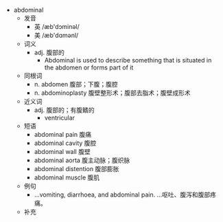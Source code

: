 - abdominal
  - 发音
    - 英 /æb'dɔminəl/
    - 美 /æb'dɑmənl/
  - 词义
    - adj. 腹部的
      - Abdominal is used to describe something that is situated in the abdomen or forms part of it
  - 同根词
    - n. abdomen 腹部；下腹；腹腔
    - n. abdominoplasty 腹壁整形术；腹部去脂术；腹壁成形术
  - 近义词
    - adj. 腹部的；有腹鳍的
      - ventricular
  - 短语
    - abdominal pain 腹痛
    - abdominal cavity 腹腔
    - abdominal wall 腹壁
    - abdominal aorta 腹主动脉；腹织脉
    - abdominal distention 腹部膨胀
    - abdominal muscle 腹肌
  - 例句
    - ...vomiting, diarrhoea, and abdominal pain. …呕吐、腹泻和腹部疼痛。
  - 补充